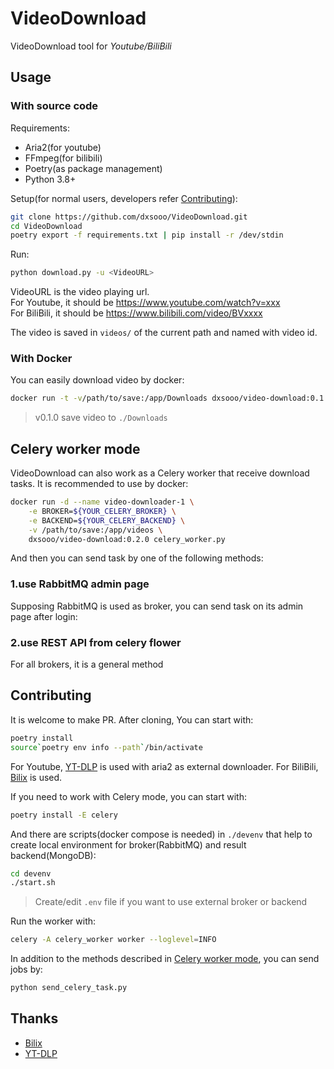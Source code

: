 # VideoDownload

VideoDownload tool for *Youtube/BiliBili*

## Usage

### With source code

Requirements:

- Aria2(for youtube)
- FFmpeg(for bilibili)
- Poetry(as package management)
- Python 3.8+

Setup(for normal users, developers refer [Contributing](#Contributing)):

```bash
git clone https://github.com/dxsooo/VideoDownload.git
cd VideoDownload
poetry export -f requirements.txt | pip install -r /dev/stdin
```

Run:

```bash
python download.py -u <VideoURL>
```

VideoURL is the video playing url.  
For Youtube, it should be <https://www.youtube.com/watch?v=xxx>  
For BiliBili, it should be <https://www.bilibili.com/video/BVxxxx>

The video is saved in `videos/` of the current path and named with video id.

### With Docker

You can easily download video by docker:

```bash
docker run -t -v/path/to/save:/app/Downloads dxsooo/video-download:0.1.0 download.py -u <VideoURL>
```

> v0.1.0 save video to `./Downloads`

## Celery worker mode

VideoDownload can also work as a Celery worker that receive download tasks. It is recommended to use by docker:

```bash
docker run -d --name video-downloader-1 \
    -e BROKER=${YOUR_CELERY_BROKER} \
    -e BACKEND=${YOUR_CELERY_BACKEND} \
    -v /path/to/save:/app/videos \
    dxsooo/video-download:0.2.0 celery_worker.py
```

And then you can send task by one of the following methods:

### 1.use RabbitMQ admin page

Supposing RabbitMQ is used as broker, you can send task on its admin page after login:

### 2.use REST API from celery flower

For all brokers, it is a general method

## Contributing

It is welcome to make PR. After cloning, You can start with:

```bash
poetry install
source`poetry env info --path`/bin/activate
```

For Youtube, [YT-DLP](https://github.com/yt-dlp/yt-dlp) is used with aria2 as external downloader. For BiliBili, [Bilix](https://github.com/HFrost0/bilix) is used.

If you need to work with Celery mode, you can start with:

```bash
poetry install -E celery
```

And there are scripts(docker compose is needed) in `./devenv` that help to create local environment for broker(RabbitMQ) and result backend(MongoDB):

```bash
cd devenv
./start.sh
```

> Create/edit `.env` file if you want to use external broker or backend

Run the worker with:

```bash
celery -A celery_worker worker --loglevel=INFO
```

In addition to the methods described in [Celery worker mode](#Celery-worker-mode), you can send jobs by:

```bash
python send_celery_task.py
```

## Thanks

- [Bilix](https://github.com/HFrost0/bilix)
- [YT-DLP](https://github.com/yt-dlp/yt-dlp)

